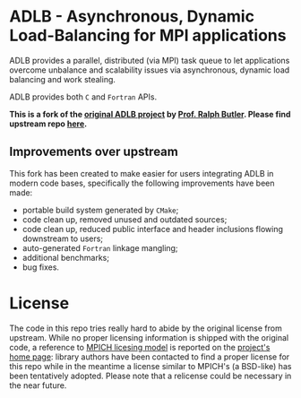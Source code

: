 # ADLB - Asynchronous, Dynamic Load-Balancing for MPI applications

ADLB provides a parallel, distributed (via MPI) task queue to let
applications overcome unbalance and scalability issues via asynchronous,
dynamic load balancing and work stealing.

ADLB provides both `C` and `Fortran` APIs.

**This is a fork of the [original ADLB project](https://www.cs.mtsu.edu/~rbutler/adlb/)
by [Prof. Ralph Butler](https://www.cs.mtsu.edu/~rbutler).
Please find upstream repo [here](http://svn.cs.mtsu.edu/svn/adlbm/trunk).**

## Improvements over upstream

This fork has been created to make easier for users integrating ADLB in modern
code bases, specifically the following improvements have been made:

* portable build system generated by `CMake`;
* code clean up, removed unused and outdated sources;
* code clean up, reduced public interface and header inclusions flowing
  downstream to users;
* auto-generated `Fortran` linkage mangling;
* additional benchmarks;
* bug fixes.

# License

The code in this repo tries really hard to abide by the original license
from upstream. While no proper licensing information is shipped with the original
code, a reference to [MPICH licesing model](http://git.mpich.org/mpich.git/blob/HEAD:/COPYRIGHT)
is reported on the [project's home page](https://www.cs.mtsu.edu/~rbutler/adlb/):
library authors have been contacted to find a proper license for this repo while 
in the meantime a license similar to MPICH's (a BSD-like) has been tentatively adopted.
Please note that a relicense could be necessary in the near future.
